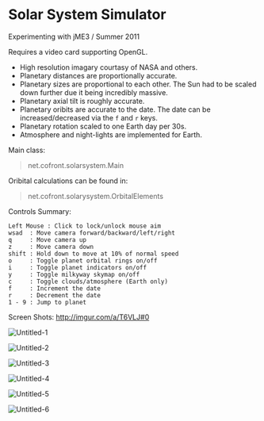 Solar System Simulator
===========
Experimenting with jME3 / Summer 2011

Requires a video card supporting OpenGL. 

- High resolution imagary courtasy of NASA and others. 
- Planetary distances are proportionally accurate.
- Planetary sizes are proportional to each other. The Sun had to be scaled down further due it being incredibly massive.
- Planetary axial tilt is roughly accurate.
- Planetary oribits are accurate to the date. The date can be increased/decreased via the ```f``` and ```r``` keys.
- Planetary rotation scaled to one Earth day per 30s.
- Atmosphere and night-lights are implemented for Earth.

Main class: 
> net.cofront.solarsystem.Main


Oribital calculations can be found in: 
> net.cofront.solarysystem.OrbitalElements

Controls Summary:
```
Left Mouse : Click to lock/unlock mouse aim
wsad  : Move camera forward/backward/left/right
q     : Move camera up
z     : Move camera down
shift : Hold down to move at 10% of normal speed
o     : Toggle planet orbital rings on/off
i     : Toggle planet indicators on/off
y     : Toggle milkyway skymap on/off
c     : Toggle clouds/atmosphere (Earth only)
f     : Increment the date
r     : Decrement the date
1 - 9 : Jump to planet
```
Screen Shots: http://imgur.com/a/T6VLJ#0

![Untitled-1](http://i.imgur.com/J8yTO.jpg)

![Untitled-2](http://i.imgur.com/SM5hj.jpg)

![Untitled-3](http://i.imgur.com/evEI5.jpg)

![Untitled-4](http://i.imgur.com/gY81I.jpg)

![Untitled-5](http://i.imgur.com/MucO2.jpg)

![Untitled-6](http://i.imgur.com/1GOtS.jpg)


